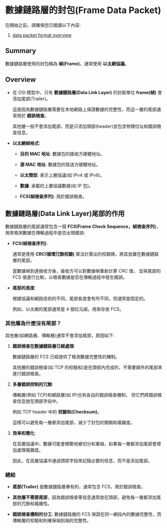 # 數據鏈路層的封包(Frame Data Packet)

在開始之前，請確保您已閱讀以下內容:

1. [data packet format overview](./data-packet-format-overview.md)

## Summary

數據鏈路層使用的封包稱為 **幀(Frame)**，通常使用 **以太網協議**。

## Overview

- 在 OSI 模型中，只有 **數據鏈路層(Data Link Layer)** 的封裝單位 **frame(幀)** 會添加尾部(Trailer)。

  這是因為數據鏈路層需要在本地網路上保證數據的完整性，而這一層的尾部通常用於 **錯誤檢查**。

  其他層一般不會添加尾部，而是只添加頭部(header)並包含物理位址和錯誤檢查信息。

- **以太網幀格式**:

  - **目的 MAC 地址**: 數據包的接收方硬體地址。

  - **源 MAC 地址**: 數據包的發送方硬體地址。

  - **以太類型**: 表示上層協議(如 IPv4 或 IPv6)。

  - **數據**: 承載的上層協議數據(如 IP 包)。

  - **FCS(幀檢查序列)**: 用於錯誤檢查。

## 數據鏈路層(Data Link Layer)尾部的作用

數據鏈路層的尾部通常包含一個 **FCS(Frame Check Sequence，幀檢查序列)**，用來檢測數據在傳輸過程中是否出現錯誤:

- **FCS(幀檢查序列)**:

  通常是使用 **CRC(循環冗餘校驗)** 算法計算出的校驗碼，將其放置在數據鏈路層的尾部。

  當數據幀到達接收方後，接收方可以對數據幀重新計算 CRC 值，
  並與尾部的 FCS 值進行比較，以檢查數據是否在傳輸過程中發生錯誤。

- **尾部的長度**:

  根據協議和網路技術的不同，尾部長度會有所不同，但通常是固定的。

  例如，以太網的尾部通常是 4 個位元組，用來存放 FCS。

### 其他層為什麼沒有尾部？

其他層(如網路層、傳輸層)通常不會添加尾部，原因如下:

1. **錯誤檢查在數據鏈路層已經處理**:

   數據鏈路層的 FCS 已經提供了檢測數據完整性的機制。

   其他層的錯誤檢查(如 TCP 的校驗和)是在頭部內完成的，不需要額外的尾部來進行錯誤檢查。

2. **多層錯誤控制的冗餘**:

   傳輸層(例如 TCP)和網路層(如 IP)也有各自的錯誤檢查機制，
   但它們將錯誤檢查信息放在頭部字段中。

   例如 TCP header 中的 **校驗和(Checksum)**。

   這樣可以避免每一層都添加尾部，減少了封包的開銷和複雜度。

3. **效率和簡化**:

   在高層協議中，數據可能會頻繁地被切分和重組，如果每一層都添加尾部會增加處理複雜度。

   因此，在高層協議中通過頭部字段來記錄必要的信息，而不是添加尾部。

### 總結

- **尾部(Trailer)** 是數據鏈路層專有的，通常包含 FCS，用於錯誤檢查。

- **其他層不需要尾部**，因為錯誤檢查等信息通常放在頭部，避免每一層都添加尾部的冗餘和複雜性。

- **錯誤檢查機制的分工**: 數據鏈路層的 FCS 保證在同一網段內的數據完整性，而傳輸層的校驗和則確保端到端的完整性。
